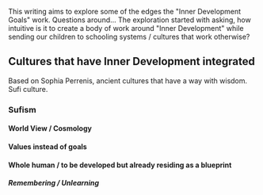 This writing aims to explore some of the edges the "Inner Development Goals" work. Questions around... The exploration started with asking, how intuitive is it to create a body of work around "Inner Development" while sending our children to schooling systems / cultures that work otherwise?

## Cultures that have Inner Development integrated


Based on Sophia Perrenis, ancient cultures that have a way with wisdom. Sufi culture.

### Sufism
#### World View / Cosmology

#### Values instead of goals

#### Whole human / to be developed but already residing as a blueprint

##### Remembering / Unlearning

